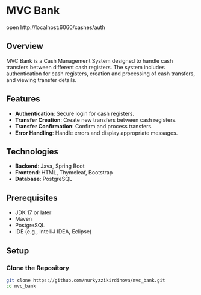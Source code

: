 # MVC Bank
open http://localhost:6060/cashes/auth
## Overview

MVC Bank is a Cash Management System designed to handle cash transfers between different cash registers. The system includes authentication for cash registers, creation and processing of cash transfers, and viewing transfer details.

## Features

- **Authentication**: Secure login for cash registers.
- **Transfer Creation**: Create new transfers between cash registers.
- **Transfer Confirmation**: Confirm and process transfers.
- **Error Handling**: Handle errors and display appropriate messages.

## Technologies

- **Backend**: Java, Spring Boot
- **Frontend**: HTML, Thymeleaf, Bootstrap
- **Database**: PostgreSQL

## Prerequisites

- JDK 17 or later
- Maven
- PostgreSQL
- IDE (e.g., IntelliJ IDEA, Eclipse)

## Setup

### Clone the Repository

```bash
git clone https://github.com/nurkyzzikirdinova/mvc_bank.git
cd mvc_bank
